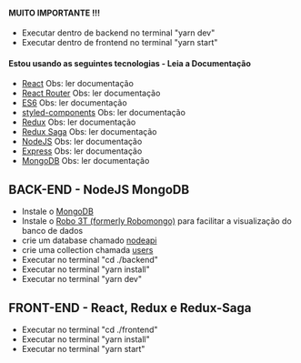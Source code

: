 #### MUITO IMPORTANTE !!!
-  Executar dentro de backend no terminal "yarn dev"
-  Executar dentro de frontend no terminal "yarn start"

#### Estou usando as seguintes tecnologias - Leia a Documentação

-   [React](https://pt-br.reactjs.org/docs/getting-started.html) Obs: ler documentação
-   [React Router](https://reacttraining.com/react-router/web/guides/quick-start) Obs: ler documentação
-   [ES6](http://es6-features.org/) Obs: ler documentação
-   [styled-components](https://www.styled-components.com/) Obs: ler documentação
-   [Redux](https://redux.js.org/) Obs: ler documentação
-   [Redux Saga](https://redux-saga.js.org/) Obs: ler documentação
-   [NodeJS](https://nodejs.org/en/docs/) Obs: ler documentação
-   [Express](https://expressjs.com/pt-br/) Obs: ler documentação
-   [MongoDB](https://www.mongodb.com/) Obs: ler documentação

## BACK-END - NodeJS MongoDB

-   Instale o [MongoDB](https://www.mongodb.com/)
-   Instale o [Robo 3T (formerly Robomongo)](https://robomongo.org/download) para facilitar a visualização do banco de dados
-   crie um database chamado [nodeapi]()
-   crie uma collection chamada [users]()
-   Executar no terminal "cd ./backend"
-   Executar no terminal "yarn install"
-   Executar no terminal "yarn dev"

## FRONT-END - React, Redux e Redux-Saga

-   Executar no terminal "cd ./frontend"
-   Executar no terminal "yarn install"
-   Executar no terminal "yarn start"
